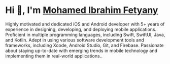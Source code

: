 <h1 align="left">Hi 👋, I'm <a href="https://www.linkedin.com/in/niko-berd/">Mohamed Ibrahim Fetyany</a></h1>

<div align="left">Highly motivated and dedicated iOS and Android developer with 5+ years of experience in designing, developing, and deploying mobile applications. Proficient in multiple programming languages, including Swift, SwiftUI, Java, and Kotlin. Adept in using various software development tools and frameworks, including Xcode, Android Studio, Git, and Firebase. Passionate about staying up-to-date with emerging trends in mobile technology and implementing them in real-world applications.. <br>


<!--
**MIF50/MIF50** is a ✨ _special_ ✨ repository because its `README.md` (this file) appears on your GitHub profile.

Here are some ideas to get you started:

- 🔭 I’m currently working on ...
- 🌱 I’m currently learning ...
- 👯 I’m looking to collaborate on ...
- 🤔 I’m looking for help with ...
- 💬 Ask me about ...
- 📫 How to reach me: ...
- 😄 Pronouns: ...
- ⚡ Fun fact: ...
-->
